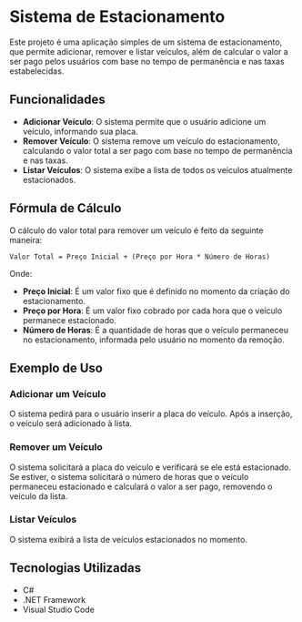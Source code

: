 # Sistema de Estacionamento

Este projeto é uma aplicação simples de um sistema de estacionamento, que permite adicionar, remover e listar veículos, além de calcular o valor a ser pago pelos usuários com base no tempo de permanência e nas taxas estabelecidas.

## Funcionalidades

- **Adicionar Veículo**: O sistema permite que o usuário adicione um veículo, informando sua placa.
- **Remover Veículo**: O sistema remove um veículo do estacionamento, calculando o valor total a ser pago com base no tempo de permanência e nas taxas.
- **Listar Veículos**: O sistema exibe a lista de todos os veículos atualmente estacionados.

## Fórmula de Cálculo

O cálculo do valor total para remover um veículo é feito da seguinte maneira:

```
Valor Total = Preço Inicial + (Preço por Hora * Número de Horas)
```

Onde:
- **Preço Inicial**: É um valor fixo que é definido no momento da criação do estacionamento.
- **Preço por Hora**: É um valor fixo cobrado por cada hora que o veículo permanece estacionado.
- **Número de Horas**: É a quantidade de horas que o veículo permaneceu no estacionamento, informada pelo usuário no momento da remoção.

## Exemplo de Uso

### Adicionar um Veículo
O sistema pedirá para o usuário inserir a placa do veículo. Após a inserção, o veículo será adicionado à lista.

### Remover um Veículo
O sistema solicitará a placa do veículo e verificará se ele está estacionado. Se estiver, o sistema solicitará o número de horas que o veículo permaneceu estacionado e calculará o valor a ser pago, removendo o veículo da lista.

### Listar Veículos
O sistema exibirá a lista de veículos estacionados no momento.

## Tecnologias Utilizadas

- C#
- .NET Framework
- Visual Studio Code
